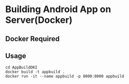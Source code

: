 # Building Android App on Server(Docker)

## Docker Required

## Usage

```
cd AppBuildDKI
docker build -t appbuild .
docker run -it --name appbuild -p 8000:8000 appbuild
```
